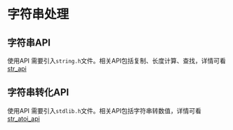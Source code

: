 字符串处理
===

## 字符串API
使用API 需要引入`string.h`文件。相关API包括复制、长度计算、查找，详情可看[str_api](str_aip.md)

## 字符串转化API
使用API 需要引入`stdlib.h`文件。相关API包括字符串转数值，详情可看[str_atoi_api](str_atoi_api.md)